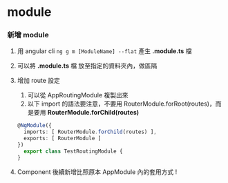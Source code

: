 # module

### 新增 module

1. 用 angular cli `ng g m [ModuleName] --flat` 產生 **.module.ts** 檔
1. 可以將 **.module.ts** 檔 放至指定的資料夾內，做區隔
1. 增加 route 設定
   1. 可以從 AppRoutingModule 複製出來
   2. 以下 import 的語法要注意，不要用 RouterModule.forRoot(routes)，而是要用 **RouterModule.forChild(routes)**

   ```ts
   @NgModule({
     imports: [ RouterModule.forChild(routes) ],
     exports: [ RouterModule ]
   })
     export class TestRoutingModule {
   }
   ```
1. Component 後續新增比照原本 AppModule 內的套用方式 !
